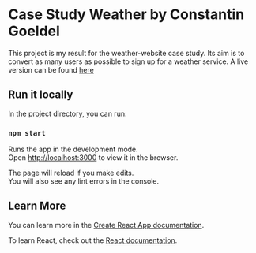 # Case Study Weather by Constantin Goeldel

This project is my result for the weather-website case study. Its aim is to convert as many users as possible to sign up for a weather service. A live version can be found [here](https://weather-rho-seven.vercel.app/)

## Run it locally

In the project directory, you can run:

### `npm start`

Runs the app in the development mode.\
Open [http://localhost:3000](http://localhost:3000) to view it in the browser.

The page will reload if you make edits.\
You will also see any lint errors in the console.

## Learn More

You can learn more in the [Create React App documentation](https://facebook.github.io/create-react-app/docs/getting-started).

To learn React, check out the [React documentation](https://reactjs.org/).
